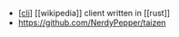 -	[[cli]] [[wikipedia]] client written in [[rust]]
-	https://github.com/NerdyPepper/taizen

[//begin]: # "Autogenerated link references for markdown compatibility"
[cli]: cli.md "cli"
[//end]: # "Autogenerated link references"